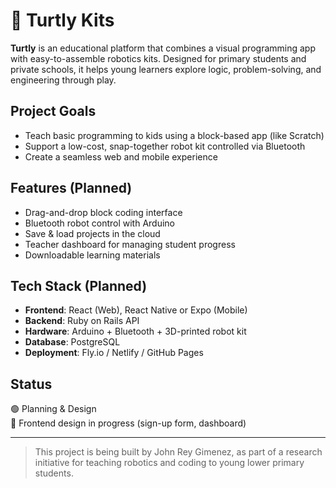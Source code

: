 # 🐢 Turtly Kits

**Turtly** is an educational platform that combines a visual programming app with easy-to-assemble robotics kits. Designed for primary students and private schools, it helps young learners explore logic, problem-solving, and engineering through play.

## Project Goals

- Teach basic programming to kids using a block-based app (like Scratch)
- Support a low-cost, snap-together robot kit controlled via Bluetooth
- Create a seamless web and mobile experience

## Features (Planned)

- Drag-and-drop block coding interface
- Bluetooth robot control with Arduino
- Save & load projects in the cloud
- Teacher dashboard for managing student progress
- Downloadable learning materials

## Tech Stack (Planned)

- **Frontend**: React (Web), React Native or Expo (Mobile)
- **Backend**: Ruby on Rails API
- **Hardware**: Arduino + Bluetooth + 3D-printed robot kit
- **Database**: PostgreSQL
- **Deployment**: Fly.io / Netlify / GitHub Pages

## Status

🟢 Planning & Design  
🔄 Frontend design in progress (sign-up form, dashboard)

---

> This project is being built by John Rey Gimenez, as part of a research initiative for teaching robotics and coding to young lower primary students.
